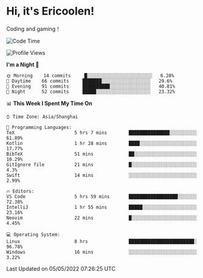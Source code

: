 # Hi, it's Ericoolen!
Coding and gaming！

<!--START_SECTION:waka-->
![Code Time](http://img.shields.io/badge/Code%20Time-229%20hrs%2037%20mins-blue)

![Profile Views](http://img.shields.io/badge/Profile%20Views-0-blue)

**I'm a Night 🦉** 

```text
🌞 Morning    14 commits     █░░░░░░░░░░░░░░░░░░░░░░░░   6.28% 
🌆 Daytime    66 commits     ███████░░░░░░░░░░░░░░░░░░   29.6% 
🌃 Evening    91 commits     ██████████░░░░░░░░░░░░░░░   40.81% 
🌙 Night      52 commits     █████░░░░░░░░░░░░░░░░░░░░   23.32%

```


📊 **This Week I Spent My Time On** 

```text
⌚︎ Time Zone: Asia/Shanghai

💬 Programming Languages: 
TeX                      5 hrs 7 mins        ███████████████░░░░░░░░░░   61.89% 
Kotlin                   1 hr 28 mins        ████░░░░░░░░░░░░░░░░░░░░░   17.77% 
BibTeX                   51 mins             ██░░░░░░░░░░░░░░░░░░░░░░░   10.29% 
GitIgnore file           21 mins             █░░░░░░░░░░░░░░░░░░░░░░░░   4.3% 
Swift                    14 mins             ░░░░░░░░░░░░░░░░░░░░░░░░░   2.99%

🔥 Editors: 
VS Code                  5 hrs 59 mins       ██████████████████░░░░░░░   72.38% 
IntelliJ                 1 hr 55 mins        █████░░░░░░░░░░░░░░░░░░░░   23.16% 
Neovim                   22 mins             █░░░░░░░░░░░░░░░░░░░░░░░░   4.45%

💻 Operating System: 
Linux                    8 hrs               ████████████████████████░   96.78% 
Windows                  16 mins             ░░░░░░░░░░░░░░░░░░░░░░░░░   3.22%

```


 Last Updated on 05/05/2022 07:26:25 UTC
<!--END_SECTION:waka-->


